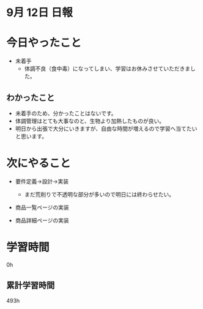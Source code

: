 #  9月 12日 日報

# 今日やったこと
* 未着手
  * 体調不良（食中毒）になってしまい、学習はお休みさせていただきました。
##  わかったこと
* 未着手のため、分かったことはないです。
* 体調管理はとても大事なのと、生物より加熱したものが良い。
* 明日から出張で大分にいきますが、自由な時間が増えるので学習へ当てたいと思います。

# 次にやること
* 要件定義→設計→実装
  * まだ荒削りで不透明な部分が多いので明日には終わらせたい。

* 商品一覧ページの実装
* 商品詳細ページの実装
#  学習時間
0h
##  累計学習時間
493h



